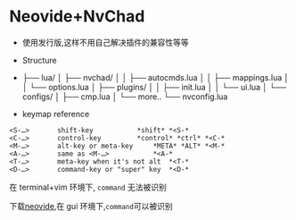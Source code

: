 # Neovide+NvChad


- 使用发行版,这样不用自己解决插件的兼容性等等


- Structure
-
    ├── lua/
    │   ├── nvchad/
    │   │   ├── autocmds.lua
    │   │   ├── mappings.lua
    │   │   └── options.lua
    │   ├── plugins/
    │   │   ├── init.lua
    │   │   └── ui.lua
    │   └── configs/
    │       ├── cmp.lua
    │       └── more.. 
    └── nvconfig.lua  


<!-- 

- Configuration
  - Leader key: `Space`
  - 因为使用 karabiner 在 terminal 中映射了 `command + hjkl` 为移动,所以不用再单独设置移动按键
  - Force Write: `Ctrl + s` $\to$ `command + s` 
  - New file: `Leader + n` $\to$ `command + n`
  - Close buffer: `Leader + c` $\to$ `Command + w`
  - Next tab: `]t` $\to$ `Command + }`
  - Previous tab: `[t` $\to$ `Command + {`
  - Comment: `Command + /` $\to$ `Command + /`
  - Previous buffer: `[b` $\to$ `Command + [`
  - Next buffer: `]b` $\to$ `Command + ]`
  - NeoTree toggle: `Leader + e` $\to$ `Leader + e`
  - NeoTree focus: `Leader + o` $\to$ `Leader + E`
  - Session Save : `Leader + Ss` $\to$ `Leader + ss`
  - Session Delete : `Leader + Sd` $\to$ `Leader + sd`
  - Session Search : `Leader + Sf` $\to$ `Leader + sf`
  - Add book mark : `command + m`
  - Add jump to next mark : `command + n`
  - Add jump to previous mark : `command + N`
  - Add `<f8>` to run py, ect and preview markdown
  - 
- Usage
  - Navigation
    - Horizontal Split: `\`
    - Vertical Split: `|`
    - Navigate to buffer tab with interactive picker: `Leader + bb`
    - Open a buffer tab in a new horizontal split with interactive picker : `Leader + b\`
    - Open a buffer tab in a new vertical split with interactive picker: `Leader + b|`
  - Complete
    - Select completion : `Enter`
    - Next snippet location : `Tab`
  - NeoTree
    - Neotree toggle : `Command + e`
    - Neotree focus : `Command + E`
  - Home
    - Dashboard : `Leader + h`
  - Session
    - Save : `Leader + ss`
    - Delete : `Leader + sd`
    - Search : `Leader + sf`
  - Lsp
    - Declaration : `gD`
    - Definition : `gd`
  - Telescope
    - Find mark : `Leader + f'`
    - Find files : `Leader + ff`
    - Find old files : `Leader + fo`
  - Terminal
    - Floating terminal : `Leader + tf` or `<f7>`
    - Horizontal terminal : `Leader + th`
    - Vertical terminal : `Leader + tv`
    - Open toggle python terminal : `Leader + tp` -->





- keymap reference
```vim
<S-…>		shift-key			*shift* *<S-*
<C-…>		control-key			*control* *ctrl* *<C-*
<M-…>		alt-key or meta-key		*META* *ALT* *<M-*
<A-…>		same as <M-…>			*<A-*
<T-…>		meta-key when it's not alt	*<T-*
<D-…>		command-key or "super" key	*<D-*
```

在 terminal+vim 环境下, `command` 无法被识别

下载[neovide](https://neovide.dev/index.html),在 gui 环境下,`command`可以被识别

